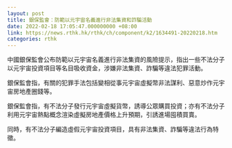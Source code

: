 ```yaml
---
layout: post
title: 銀保監會：防範以元宇宙名義進行非法集資和詐騙活動
date: 2022-02-18 17:05:47.000000000 +08:00
link: https://news.rthk.hk/rthk/ch/component/k2/1634491-20220218.htm
categories: rthk
---
```


中國銀保監會公布防範以元宇宙名義進行非法集資的風險提示，指出一些不法分子以元宇宙投資項目等名目吸收資金，涉嫌非法集資、詐騙等違法犯罪活動。

銀保監會指，有關的犯罪手法包括變相從事元宇宙虛擬幣非法謀利、惡意炒作元宇宙房地產圈錢等。

銀保監會指，有不法分子發行元宇宙虛擬貨幣，誘導公眾購買投資；亦有不法分子利用元宇宙熱點概念渲染虛擬房地產價格上升預期，引誘進場囤積買賣。

同時，有不法分子編造虛假元宇宙投資項目，具有非法集資、詐騙等違法行為特徵。
